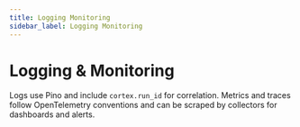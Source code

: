 ```yaml
---
title: Logging Monitoring
sidebar_label: Logging Monitoring
---
```


# Logging & Monitoring

Logs use Pino and include `cortex.run_id` for correlation. Metrics and traces follow OpenTelemetry conventions and can be scraped by collectors for dashboards and alerts.
